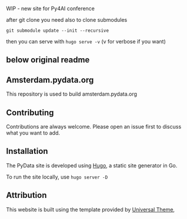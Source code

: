 WIP - new site for Py4AI conference

after git clone you need also to clone submodules

```
git submodule update --init --recursive
```

then you can serve with `hugo serve -v` (v for verbose if you want)

below original readme
---
## Amsterdam.pydata.org

This repository is used to build amsterdam.pydata.org

## Contributing

Contributions are always welcome. Please open an issue first to discuss what you want to add.

## Installation

The PyData site is developed using [Hugo](https://https://gohugo.io/), a static site generator in Go. 

To run the site locally, use `hugo server -D`

## Attribution

This website is built using the template provided by [Universal Theme](https://themes.gohugo.io/themes/hugo-universal-theme),
